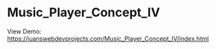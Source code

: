 #  Music_Player_Concept_IV

View Demo: https://juanswebdevprojects.com/Music_Player_Concept_IV/index.html
